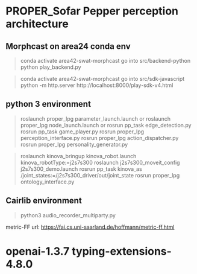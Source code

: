 # PROPER_Sofar Pepper perception architecture

## Morphcast on area24 conda env

> conda activate area42-swat-morphcast
> go into src/backend-python
> python play_backend.py


> conda activate area42-swat-morphcast
> go into src/sdk-javascript
> python -m http.server
> http://localhost:8000/play-sdk-v4.html


## python 3 environment

> roslaunch proper_lpg parameter_launch.launch
or
> roslaunch proper_lpg node_launch.launch
or
> rosrun pp_task edge_detection.py
> rosrun pp_task game_player.py
> rosrun proper_lpg perception_interface.py
> rosrun proper_lpg action_dispatcher.py
> rosrun proper_lpg personality_generator.py

> roslaunch kinova_bringup kinova_robot.launch kinova_robotType:=j2s7s300
> roslaunch j2s7s300_moveit_config j2s7s300_demo.launch
> rosrun pp_task kinova_as /joint_states:=/j2s7s300_driver/out/joint_state
> rosrun proper_lpg ontology_interface.py






## Cairlib environment
> python3 audio_recorder_multiparty.py

metric-FF url: https://fai.cs.uni-saarland.de/hoffmann/metric-ff.html

# openai-1.3.7 typing-extensions-4.8.0